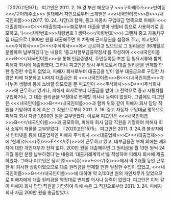 『2020고단971』
피고인은 2011. 2. 16.경 부산 해운대구 <<<구아래주소>>>반여동<<</구아래주소>>> 일대에서 지인으로부터 소개받은 <<<내국인이름>>>B<<</내국인이름>>>(2017. 10. 24. 사망)과 함께, 중고 자동차 구입대금 명목으로 피해자 <<<대출업체>>>C<<</대출업체>>>㈜로부터 대출을 받아 생활비 등으로 사용하기로 공모하고, ‘(<<<차량번호>>>차량번호 1 생략<<</차량번호>>>) 그랜져 중고 자동차구입 대금으로 1,800만 원을 대출해주면 위 차량에 근저당권을 설정해 주고, 피고인이 <<<주식회사>>>D<<</주식회사>>>에서 근로하고 있으므로 그 원리금은 36개월로 분할하여 납부하겠다'는 내용의 ‘중고차할부금융약정서'를 작성하여 <<<내국인이름>>>B<<</내국인이름>>>을 통해 인감증명서, 주민등록등·초본 등 필요서류와 함께 피해자 회사에 제출하였다.
그러나 피고인은 당시 무직으로서 대출 원리금을 변제할 만한 일정한 수입이 없었고, 피해자 회사로부터 대출금을 받아 일부 대출금으로 구입한 차량은 타에 처분하고 나머지 대출금은 위 <<<내국인이름>>>B<<</내국인이름>>>과 나누어 생활비 등에 소비할 의도였을 뿐 피고인이 <<<주식회사>>>D<<</주식회사>>>에 근무하고 있거나, 피해자 회사로부터 대출금을 받아 그 전액으로 중고 자동차를 구입하거나, 그 대출 원리금을 약정대로 변제할 의사나 능력이 없었다.
그럼에도 피고인은 <<<내국인이름>>>B<<</내국인이름>>>과 함께 위와 같이 피해자 회사 담당 직원을 기망하여 이에 속은 그 직원으로부터 2011. 2. 16. 중고 자동차 구입대금 명목으로 피해자 회사 자금 1,800만 원을 교부받았다.
이로써 피고인은 <<<내국인이름>>>B<<</내국인이름>>>과 공모하여, 피해자 회사 담당 직원을 기망하여 피해자 회사 소유의 재물을 교부받았다.
『2020고단1575』
피고인은 2011. 3. 24.경 불상지에서 인터넷을 통해 대출업체인 피해자 주식회사 <<<대출업체>>>E<<</대출업체>>>에 ‘현재 ㈜<<<(주)>>>F<<</(주)>>>에 근무하고 있고, 대부금융권 부채 외에는 제3자에 대한 개인채무가 전혀 없다. 200만 원을 대출해주면 그 원리금을 월 13만 원씩 24개월 동안 분할 납부하겠다'는 내용의 ‘대출거래계약서'를 작성하여 피해자 회사에 제출하였다.
그러나 피고인은 당시 ㈜<<<(주)>>>F<<</(주)>>>에서 약 2개월 동안 근무한 뒤 퇴사한 상황이었으므로 대출 원리금을 변제할 만한 일정한 수입이 없었고, <<<내국인이름>>>G<<</내국인이름>>>에 대하여 약 2,100만 원의 개인채무가 있었으므로 피해자에게 대출 원리금을 약정대로 변제할 의사나 능력이 없었다.
피고인은 이와 같이 피해자 회사 담당 직원을 기망하여 이에 속은 그 직원으로부터 2011. 3. 24. 피해자 회사 자금 200만 원을 송금받았다.